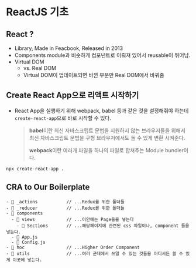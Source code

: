 # ReactJS 기초

## React ?

- Library, Made in Feacbook, Released in 2013
- Components module과 비슷하게 컴포넌트로 이뤄져 있어서 reusable이 뛰어남.
- Virtual DOM
  - vs. Real DOM
  - Virtual DOM이 업데이트되면 바뀐 부분만 Real DOM에서 바꿔줌

## Create React App으로 리액트 시작하기

- React App을 실행하기 위해 webpack, babel 등과 같은 것을 설정해줘야 하는데 `create-react-app`으로 바로 시작할 수 있다.
  > **babel**이란 최신 자바스크립트 문법을 지원하지 않는 브라우저들을 위해서 최신 자바스크립트 문법을 구형 브라우저에서도 돌 수 있게 변환 시켜준다.
  >
  > **webpack**이란 여러개 파일을 하나의 파일로 합쳐주는 Module bundler이다.

```bash
npx create-react-app .
```

## CRA to Our Boilerplate

```
- 📂 _actions           // ...Redux를 위한 폴더들
- 📂 _reducer           // ...Redux를 위한 폴더들
- 📂 components
  - 📂 views            // ...이안에는 Page들을 넣는다
    - 📂 Sections       // ...해당페이지에 관련된 css 파일이나, component 들을 넣는다.
  - 📄 App.js
  - 📄 Config.js
- 📂 hoc                // ...Higher Order Component
- 📂 utils              // ...여러 군데에서 쓰일 수 있는 것들을 어디서든 쓸 수 있게 이곳에 넣는다.
```
